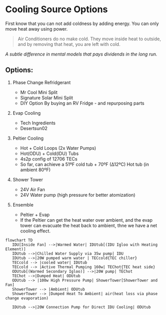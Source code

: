 Cooling Source Options
===============

First know that you can not add coldness by adding energy.
You can only move heat away using power.

> Air Conditioners do no make cold. They move inside heat to outside, and by removing that heat, you are left with cold.

_A subtle difference in mental models that pays dividends in the long run._

## Options:

1. Phase Change Refridgerant
   - Mr Cool Mini Split
   - Signature Solar Mini Split
   - DIY Option By buying an RV Fridge - and repurposing parts

1. Evap Cooling
   - Tech Ingredients
   - Desertsun02

1. Peltier Cooling
   - Hot + Cold Loops (2x Water Pumps)
   - Hot(ODU) + Cold(IDU) Tubs
   - 4s2p config of 12706 TECs
   - So far, can achieve a 51ºF cold tub + 70ºF (∆12ºC) Hot tub (in ambient 80ºF)

1. Shower Tower
   - 24V Air Fan
   - 24V Water pump (high pressure for better atomization)

1. Ensemble
   - Peltier + Evap
   - If the Peltier can get the heat water over ambient, and the evap tower can evacuate the heat back to ambient, thne we have a net cooling effect.

```mermaid
flowchart TD
   IDU[Inside Fan] -->|Warmed Water| IDUtub[(IDU Igloo with Heating Element)]
   IDUtub -->|Chilled Water Supply via 35w pump| IDU
   IDUtub -->|20W pumped warm water | TECcold{TEC chiller}
   TECcold --> |cooled water| IDUtub
   TECcold --> |Active Thermal Pumping 160w| TEChot{TEC heat side}
   ODUtub[(Warmed Secondary Igloo)] -->|20W pump| TEChot
   TEChot -->|Dumped Heat| ODUtub
   ODUtub --> |100w High Pressure Pump| ShowerTower[ShowerTower and Fan]
   ShowerTower --> |Ambient| ODUtub
   ShowerTower --> |Dumped Heat To Ambient| air(heat loss via phase change evaporation)

   IDUtub -->|20W Connection Pump for Direct IDU Cooling| ODUtub
```